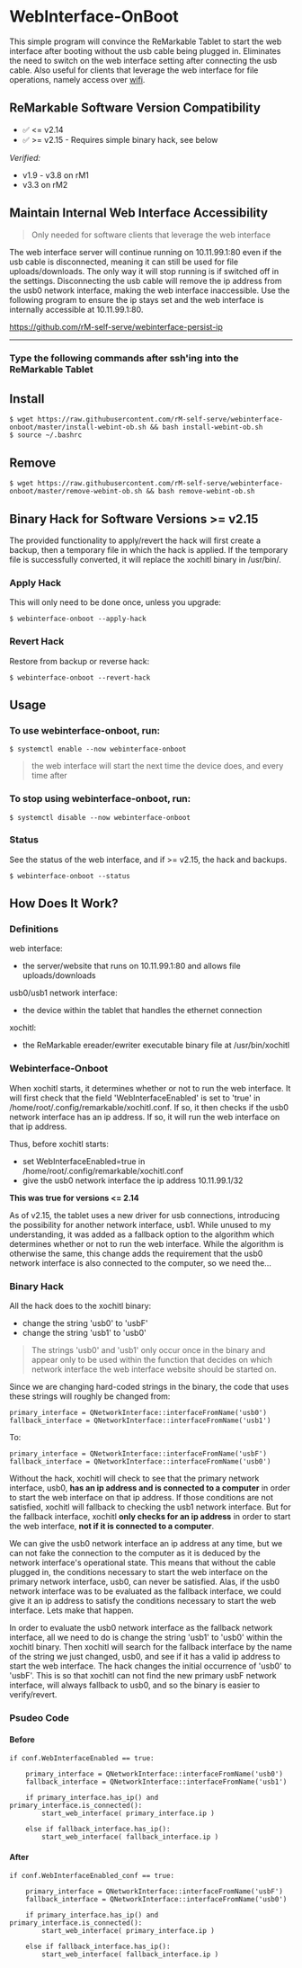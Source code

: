# WebInterface-OnBoot

This simple program will convince the ReMarkable Tablet to start the web interface after booting without the usb cable being plugged in. Eliminates the need to switch on the web interface setting after connecting the usb cable. Also useful for clients that leverage the web interface for file operations, namely access over [wifi](https://github.com/rM-self-serve/webinterface-wifi).


## ReMarkable Software Version Compatibility

- ✅ <= v2.14
- ✅ >= v2.15 - Requires simple binary hack, see below

*Verified:*
- v1.9 - v3.8 on rM1
- v3.3 on rM2

## Maintain Internal Web Interface Accessibility

> Only needed for software clients that leverage the web interface

The web interface server will continue running on 10.11.99.1:80 even if the usb cable is disconnected, meaning it can still be used for file uploads/downloads. The only way it will stop running is if switched off in the settings. Disconnecting the usb cable will remove the ip address from the usb0 network interface, making the web interface inaccessible. Use the following program to ensure the ip stays set and the web interface is internally accessible at 10.11.99.1:80.

https://github.com/rM-self-serve/webinterface-persist-ip

---

### Type the following commands after ssh'ing into the ReMarkable Tablet

## Install

```
$ wget https://raw.githubusercontent.com/rM-self-serve/webinterface-onboot/master/install-webint-ob.sh && bash install-webint-ob.sh
$ source ~/.bashrc
```

## Remove

`$ wget https://raw.githubusercontent.com/rM-self-serve/webinterface-onboot/master/remove-webint-ob.sh && bash remove-webint-ob.sh`

## Binary Hack for Software Versions >= v2.15

The provided functionality to apply/revert the hack will first create a backup, then a temporary file in which the hack is applied. If the temporary file is successfully converted, it will replace the xochitl binary in /usr/bin/.


### Apply Hack

This will only need to be done once, unless you upgrade:

`$ webinterface-onboot --apply-hack`

### Revert Hack

Restore from backup or reverse hack:

`$ webinterface-onboot --revert-hack` 


## Usage

### To use webinterface-onboot, run:

`$ systemctl enable --now webinterface-onboot`

> the web interface will start the next time the device does, and every time after

### To stop using webinterface-onboot, run:

`$ systemctl disable --now webinterface-onboot`


### Status

See the status of the web interface, and if >= v2.15, the hack and backups.

`$ webinterface-onboot --status`


## How Does It Work?

### Definitions

web interface:
- the server/website that runs on 10.11.99.1:80 and allows file uploads/downloads

usb0/usb1 network interface:
- the device within the tablet that handles the ethernet connection

xochitl:
- the ReMarkable ereader/ewriter executable binary file at /usr/bin/xochitl 

### Webinterface-Onboot

When xochitl starts, it determines whether or not to run the web interface. It will first check that the field 'WebInterfaceEnabled' is set to 'true' in /home/root/.config/remarkable/xochitl.conf. If so, it then checks if the usb0 network interface has an ip address. If so, it will run the web interface on that ip address.

Thus, before xochitl starts:
- set WebInterfaceEnabled=true in /home/root/.config/remarkable/xochitl.conf
- give the usb0 network interface the ip address 10.11.99.1/32

**This was true for versions <= 2.14**

As of v2.15, the tablet uses a new driver for usb connections, introducing the possibility for another network interface, usb1. While unused to my understanding, it was added as a fallback option to the algorithm which determines whether or not to run the web interface. While the algorithm is otherwise the same, this change adds the requirement that the usb0 network interface is also connected to the computer, so we need the...

### Binary Hack

All the hack does to the xochitl binary:

- change the string 'usb0' to 'usbF'
- change the string 'usb1' to 'usb0'

> The strings 'usb0' and 'usb1' only occur once in the binary and appear only to be used within the function that decides on which network interface the web interface website should be started on. 

Since we are changing hard-coded strings in the binary, the code that uses these strings will roughly be changed from:

```
primary_interface = QNetworkInterface::interfaceFromName('usb0')
fallback_interface = QNetworkInterface::interfaceFromName('usb1')
```

To:

```
primary_interface = QNetworkInterface::interfaceFromName('usbF')
fallback_interface = QNetworkInterface::interfaceFromName('usb0')
```

Without the hack, xochitl will check to see that the primary network interface, usb0, **has an ip address and is connected to a computer** in order to start the web interface on that ip address. If those conditions are not satisfied, xochitl will fallback to checking the usb1 network interface. But for the fallback interface, xochitl **only checks for an ip address** in order to start the web interface, **not if it is connected to a computer**.

We can give the usb0 network interface an ip address at any time, but we can not fake the connection to the computer as it is deduced by the network interface's operational state. This means that without the cable plugged in, the conditions necessary to start the web interface on the primary network interface, usb0, can never be satisfied. Alas, if the usb0 network interface was to be evaluated as the fallback interface, we could give it an ip address to satisfy the conditions necessary to start the web interface. Lets make that happen.

In order to evaluate the usb0 network interface as the fallback network interface, all we need to do is change the string 'usb1' to 'usb0' within the xochitl binary. Then xochitl will search for the fallback interface by the name of the string we just changed, usb0, and see if it has a valid ip address to start the web interface. The hack changes the initial occurrence of 'usb0' to 'usbF'. This is so that xochitl can not find the new primary usbF network interface, will always fallback to usb0, and so the binary is easier to verify/revert.

### Psudeo Code

#### Before
```
if conf.WebInterfaceEnabled == true:

    primary_interface = QNetworkInterface::interfaceFromName('usb0')
    fallback_interface = QNetworkInterface::interfaceFromName('usb1')

    if primary_interface.has_ip() and primary_interface.is_connected():
        start_web_interface( primary_interface.ip )
    
    else if fallback_interface.has_ip():
        start_web_interface( fallback_interface.ip )
```

#### After
```
if conf.WebInterfaceEnabled_conf == true:

    primary_interface = QNetworkInterface::interfaceFromName('usbF')
    fallback_interface = QNetworkInterface::interfaceFromName('usb0')

    if primary_interface.has_ip() and primary_interface.is_connected():
        start_web_interface( primary_interface.ip )

    else if fallback_interface.has_ip():
        start_web_interface( fallback_interface.ip )
```